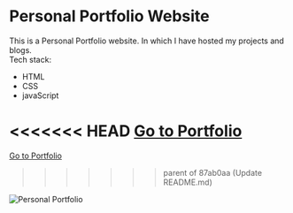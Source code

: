 # Personal Portfolio Website
This is a Personal Portfolio website. In which I have hosted my projects and blogs.
<br>
Tech stack:<br>
- HTML
- CSS
- javaScript

<<<<<<< HEAD
[Go to Portfolio](http://krushnakulkarni-v1.netlify.app/ "Portfolio Link")
=======
[Go to Portfolio](http://krushnakulkarni.netlify.app/ "Portfolio Link")
>>>>>>> parent of 87ab0aa (Update README.md)

![Personal Portfolio](https://user-images.githubusercontent.com/62604823/219679866-6a3fb366-3e5a-4a3e-9892-492114eb392c.png)
